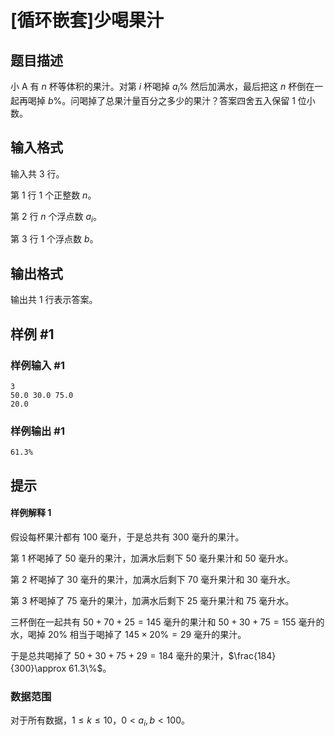 # [循环嵌套]少喝果汁

## 题目描述

小 A 有 $n$ 杯等体积的果汁。对第 $i$ 杯喝掉 $a_i\%$ 然后加满水，最后把这 $n$ 杯倒在一起再喝掉 $b\%$。问喝掉了总果汁量百分之多少的果汁？答案四舍五入保留 $1$ 位小数。

## 输入格式

输入共 $3$ 行。

第 $1$ 行 $1$ 个正整数 $n$。

第 $2$ 行 $n$ 个浮点数 $a_i$。

第 $3$ 行 $1$ 个浮点数 $b$。

## 输出格式

输出共 $1$ 行表示答案。

## 样例 #1

### 样例输入 #1

```
3
50.0 30.0 75.0
20.0
```

### 样例输出 #1

```
61.3%
```

## 提示

#### 样例解释 $1$

假设每杯果汁都有 $100$ 毫升，于是总共有 $300$ 毫升的果汁。

第 $1$ 杯喝掉了 $50$ 毫升的果汁，加满水后剩下 $50$ 毫升果汁和 $50$ 毫升水。

第 $2$ 杯喝掉了 $30$ 毫升的果汁，加满水后剩下 $70$ 毫升果汁和 $30$ 毫升水。

第 $3$ 杯喝掉了 $75$ 毫升的果汁，加满水后剩下 $25$ 毫升果汁和 $75$ 毫升水。

三杯倒在一起共有 $50+70+25=145$ 毫升的果汁和 $50+30+75=155$ 毫升的水，喝掉 $20\%$ 相当于喝掉了 $145\times 20\%=29$ 毫升的果汁。

于是总共喝掉了 $50+30+75+29=184$ 毫升的果汁，$\frac{184}{300}\approx 61.3\%$。

### 数据范围

对于所有数据，$1 \leq k\leq 10$，$0 < a_i,b < 100$。